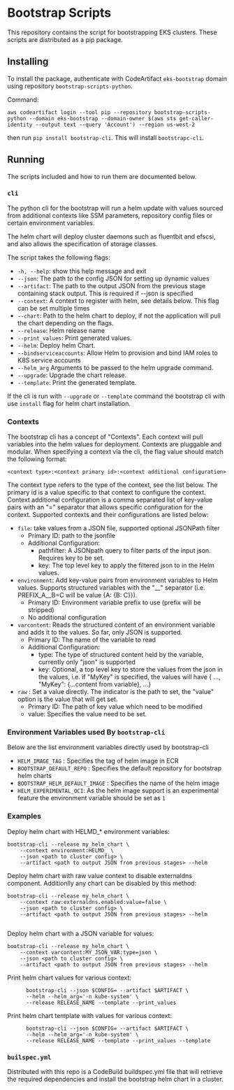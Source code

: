 # Bootstrap Scripts

This repository contains the script for bootstrapping EKS clusters. These scripts are distributed as a pip package.

## Installing

To install the package, authenticate with CodeArtifact `eks-bootstrap` domain using repository `bootstrap-scripts-python`.

Command:
```
aws codeartifact login --tool pip --repository bootstrap-scripts-python --domain eks-bootstrap --domain-owner $(aws sts get-caller-identity --output text --query 'Account') --region us-west-2
```

then run `pip install bootstrap-cli`. This will install `bootstrapc-cli`.

## Running

The scripts included and how to run them are documented below.

### `cli`

The python cli for the bootstrap will run a helm update with values sourced from additional contexts like SSM parameters, repository config files or certain environment variables.

The helm chart will deploy cluster daemons such as fluentbit and efscsi, and also allows the specification of storage classes. 

The script takes the following flags:
  - `-h, --help`: show this help message and exit
  - `--json`: The path to the config JSON for setting up dynamic values
  - `--artifact`: The path to the output JSON from the previous stage containing stack output. This is required if --json is specified
  - `--context`: A context to register with helm, see details below. This flag can be set multiple times
  - `--chart`: Path to the helm chart to deploy, if not the application will pull the chart depending on the flags.
  - `--release`: Helm release name
  - `--print_values`: Print generated values.
  - `--helm`: Deploy helm Chart.
  - `--bindserviceaccounts`: Allow Helm to provision and bind IAM roles to K8S service accounts
  - `--helm_arg` Arguments to be passed to the helm upgrade command.
  - `--upgrade`: Upgrade the chart release.
  - `--template`: Print the generated template.

If the cli is run with `--upgrade` or `--template` command the bootstrap cli with use `install` flag for helm chart installation.

### Contexts

The bootstrap cli has a concept of "Contexts". Each context will pull variables into the helm values for deployment. Contexts are pluggable and modular. When specifying a context via the cli, the flag value should match the following format:
```
<context type>:<context primary id>:<context additional configuration>
```
The context type refers to the type of the context, see the list below. The primary id is a value specific to that context to configure the context. Context additional configuration is a comma separated list of key-value pairs with an "=" separator that allows specific configuration for the context. Supported contexts and their configurations are listed below:
- `file`: take values from a JSON file, supported optional JSONPath filter
  - Primary ID: path to the jsonfile
  - Additional Configuration:
    - pathfilter: A JSONpath query to filter parts of the input json. Requires key to be set.
    - key: The top level key to apply the filtered json to in the Helm values.
- `environment`: Add key-value pairs from environment variables to Helm values. Supports structured variables with the "__" separator (i.e. PREFIX_A__B=C will be value {A: {B: C}}).
  - Primary ID: Environment variable prefix to use (prefix will be stripped)
  - No additional configuration
- `varcontent`: Reads the structured content of an environment variable and adds it to the values. So far, only JSON is supported.
  - Primary ID: The name of the variable to read
  - Additional Configuration:
    - type: The type of structured content held by the variable, currently only "json" is supported
    - key: Optional, a top level key to store the values from the json in the values, i.e. if "MyKey" is specified, the values will have { ..., "MyKey": {...content from variable}, ...}
- `raw` : Set a value directly. The indicator is the path to set, the "value" option is the value that will get set.
  - Primary ID: The path of key value which need to be modified
  - value: Specifies the value  need to be set.

### Environment Variables used By `bootstrap-cli`

Below are the list environment variables directly used by bootstrap-cli

- `HELM_IMAGE_TAG` : Specifies the tag of helm image in ECR
- `BOOTSTRAP_DEFAULT_REPO` : Specifies the default repository for bootstrap helm charts
- `BOOTSTRAP_HELM_DEFAULT_IMAGE` : Specifies the name of the helm image
- `HELM_EXPERIMENTAL_OCI`: As the helm image support is an experimental feature the environment variable should be set as `1`

### Examples

Deploy helm chart with HELMD_* environment variables:

```
bootstrap-cli --release my_helm_chart \
    --context environment:HELMD_ \
    --json <path to cluster config> \
    --artifact <path to output JSON from previous stages> --helm
```

Deploy helm chart with raw value context to disable externaldns component. Additionlly any chart can be disabled by this method:

```
bootstrap-cli --release my_helm_chart \
    --context raw:externaldns.enabled:value=false \
    --json <path to cluster config> \
    --artifact <path to output JSON from previous stages> --helm
    
```

Deploy helm chart with a JSON variable for values:

```
bootstrap-cli --release my_helm_chart \ 
    --context varcontent:MY_JSON_VAR:type=json \
    --json <path to cluster config> \
    --artifact <path to output JSON from previous stages> --helm
```

Print helm chart values for various context:
```
      bootstrap-cli --json $CONFIG= --artifact $ARTIFACT \
      --helm --helm_arg='-n kube-system' \
      --release RELEASE_NAME --template --print_values
```

Print helm chart template with values for various context:
```
      bootstrap-cli --json $CONFIG= --artifact $ARTIFACT \
      --helm --helm_arg='-n kube-system' \
      --release RELEASE_NAME --template --print_values --template
```

### `builspec.yml`

Distributed with this repo is a CodeBuild buildspec.yml file that will retrieve the required dependencies and install the bootstrap helm chart in a cluster.


